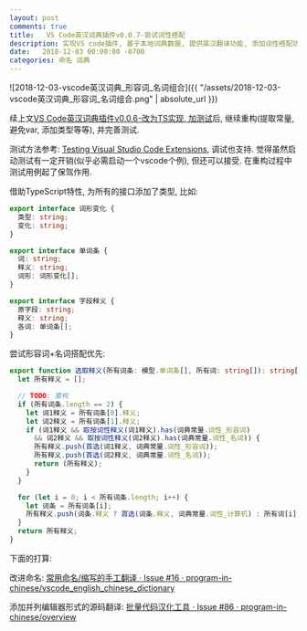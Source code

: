 ```yaml
---
layout: post
comments: true
title:   VS Code英汉词典插件v0.0.7-尝试词性搭配
description: 实现VS code插件, 基于本地词典数据, 提供英汉翻译功能, 添加词性搭配功能. Improve vscode extension to translate English word or phrase to Chinese from JavaScript to TypeScript.
date:   2018-12-03 00:00:00 -0700
categories: 命名 词典
---
```


![2018-12-03-vscode英汉词典_形容词_名词组合]({{ "/assets/2018-12-03-vscode英汉词典_形容词_名词组合.png" | absolute_url }})

续上文[VS Code英汉词典插件v0.0.6-改为TS实现, 加测试](https://zhuanlan.zhihu.com/p/51243255)后, 继续重构(提取常量, 避免var, 添加类型等等), 并完善测试.

测试方法参考: [Testing Visual Studio Code Extensions](https://code.visualstudio.com/api/working-with-extensions/testing-extension), 调试也支持. 觉得虽然启动测试有一定开销(似乎必需启动一个vscode个例), 但还可以接受. 在重构过程中测试用例起了保驾作用.

借助TypeScript特性, 为所有的接口添加了类型, 比如:
```typescript
export interface 词形变化 {
  类型: string;
  变化: string;
}

export interface 单词条 {
  词: string;
  释义: string;
  词形: 词形变化[];
}

export interface 字段释义 {
  原字段: string;
  释义: string;
  各词: 单词条[];
}
```
尝试形容词+名词搭配优先:
```typescript
export function 选取释义(所有词条: 模型.单词条[], 所有词: string[]): string[] {
  let 所有释义 = [];

  // TODO: 重构
  if (所有词条.length == 2) {
    let 词1释义 = 所有词条[0].释义;
    let 词2释义 = 所有词条[1].释义;
    if (词1释义 && 取按词性释义(词1释义).has(词典常量.词性_形容词)
      && 词2释义 && 取按词性释义(词2释义).has(词典常量.词性_名词)) {
      所有释义.push(首选(词1释义, 词典常量.词性_形容词));
      所有释义.push(首选(词2释义, 词典常量.词性_名词));
      return (所有释义);
    }
  }

  for (let i = 0; i < 所有词条.length; i++) {
    let 词条 = 所有词条[i];
    所有释义.push(词条.释义 ? 首选(词条.释义, 词典常量.词性_计算机) : 所有词[i]);
  }
  return 所有释义;
}
```
下面的打算:

改进命名: [常用命名/缩写的手工翻译 · Issue #16 · program-in-chinese/vscode_english_chinese_dictionary](https://github.com/program-in-chinese/vscode_english_chinese_dictionary/issues/16)

添加并列编辑器形式的源码翻译: [批量代码汉化工具 · Issue #86 · program-in-chinese/overview](https://github.com/program-in-chinese/overview/issues/86#issuecomment-436745681)